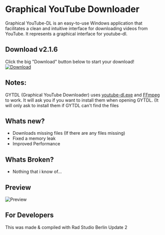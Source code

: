 <h1>Graphical YouTube Downloader</h1>
Graphical YouTube-DL is an easy-to-use Windows application that facilitates a clean and intuitive interface for downloading videos from YouTube. It represents a graphical interface for youtube-dl.

<h2>Download v2.1.6</h2>
Click the big "Download" button below to start your download!
<br/>
<a href="https://github.com/Inforcer25/Graphical-YouTube-DL/raw/master/GraphicalYouTube-DL%20v2.1.6.exe">
  <img src="http://i.imgur.com/qoGP19r.png" alt="Download">
</a>

<h2>Notes:</h2>
 GYTDL (Graphical YouTube Downloader) uses <a href="https://rg3.github.io/youtube-dl/">youtube-dl.exe</a> and <a href="https://ffmpeg.org/">FFmpeg</a> to work. It will ask you if you want to install them when opening GYTDL. (It will only ask to install them if GYTDL can't find the files
  
<h2>Whats new?</h2>
<ul>
  <li>Downloads missing files (If there are any files missing)</li>
  <li>Fixed a memory leak</li>
  <li> Improved Performance</li>
</ul>

<h2>Whats Broken?</h2>
<ul>
  <li>Nothing that i know of...</li>
</ul>

<h2>Preview</h2> 
<img src="http://i.imgur.com/vW9mAp5.png" alt="Preview">

<h2>For Developers</h2>
This was made & compiled with Rad Studio Berlin Update 2
